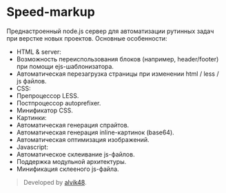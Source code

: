 Speed-markup
============

Преднастроенный node.js сервер для автоматизации рутинных задач при верстке новых проектов. Основные особенности:

 - HTML & server:
  - Возможность переиспользования блоков (например, header/footer) при помощи ejs-шаблонизатора.
  - Автоматическая перезагрузка страницы при изменении html / less / js файлов.
 - CSS:
  - Препроцессор LESS.
  - Постпроцессор autoprefixer.
  - Минификатор CSS.
 - Картинки:
  - Автоматическая генерация спрайтов.
  - Автоматическая генерация inline-картинок (base64).
  - Автоматическая оптимизация изображений.
 - Javascript:
  - Автоматическое склеивание js-файлов.
  - Поддержка модульной архитектуры.
  - Минификация склееного js-файла.
  



> Developed by [alvik48](http://vk.com/a_kryuchkov).